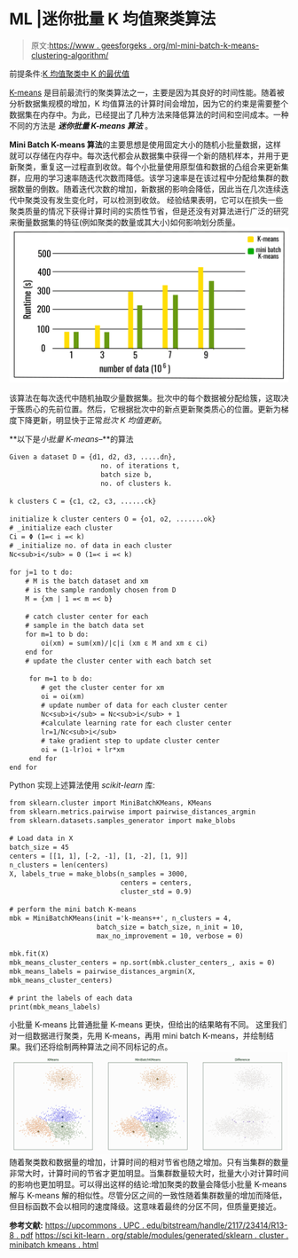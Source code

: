 # ML |迷你批量 K 均值聚类算法

> 原文:[https://www . geesforgeks . org/ml-mini-batch-k-means-clustering-algorithm/](https://www.geeksforgeeks.org/ml-mini-batch-k-means-clustering-algorithm/)

前提条件:[K 均值聚类中 K 的最优值](https://www.geeksforgeeks.org/ml-determine-the-optimal-value-of-k-in-k-means-clustering/)

[K-means](https://www.geeksforgeeks.org/k-means-clustering-introduction/) 是目前最流行的聚类算法之一，主要是因为其良好的时间性能。随着被分析数据集规模的增加，K 均值算法的计算时间会增加，因为它的约束是需要整个数据集在内存中。为此，已经提出了几种方法来降低算法的时间和空间成本。一种不同的方法是 ***迷你批量 K-means 算法*** 。

**Mini Batch K-means 算法**的主要思想是使用固定大小的随机小批量数据，这样就可以存储在内存中。每次迭代都会从数据集中获得一个新的随机样本，并用于更新聚类，重复这一过程直到收敛。每个小批量使用原型值和数据的凸组合来更新集群，应用的学习速率随迭代次数而降低。该学习速率是在该过程中分配给集群的数据数量的倒数。随着迭代次数的增加，新数据的影响会降低，因此当在几次连续迭代中聚类没有发生变化时，可以检测到收敛。
经验结果表明，它可以在损失一些聚类质量的情况下获得计算时间的实质性节省，但是还没有对算法进行广泛的研究来衡量数据集的特征(例如聚类的数量或其大小)如何影响划分质量。
![](img/6fe39b7640c1090b9397fb6501c58a61.png)

该算法在每次迭代中随机抽取少量数据集。批次中的每个数据被分配给簇，这取决于簇质心的先前位置。然后，它根据批次中的新点更新聚类质心的位置。更新为梯度下降更新，明显快于正常*批次 K 均值更新*。

**以下是*小批量 K-means*–**的算法

```
Given a dataset D = {d1, d2, d3, .....dn},
                       no. of iterations t,
                       batch size b, 
                       no. of clusters k.

k clusters C = {c1, c2, c3, ......ck}

initialize k cluster centers O = {o1, o2, .......ok}
# _initialize each cluster
Ci = Φ (1=< i =< k)
# _initialize no. of data in each cluster
Nc<sub>i</sub> = 0 (1=< i =< k)

for j=1 to t do:
    # M is the batch dataset and xm
    # is the sample randomly chosen from D
    M = {xm | 1 =< m =< b}

    # catch cluster center for each
    # sample in the batch data set
    for m=1 to b do:
        oi(xm) = sum(xm)/|c|i (xm ε M and xm ε ci)
    end for
    # update the cluster center with each batch set

     for m=1 to b do:
        # get the cluster center for xm
        oi = oi(xm)
        # update number of data for each cluster center
        Nc<sub>i</sub> = Nc<sub>i</sub> + 1
        #calculate learning rate for each cluster center
        lr=1/Nc<sub>i</sub>
        # take gradient step to update cluster center
        oi = (1-lr)oi + lr*xm
     end for
end for
```

Python 实现上述算法使用 *scikit-learn* 库:

```
from sklearn.cluster import MiniBatchKMeans, KMeans
from sklearn.metrics.pairwise import pairwise_distances_argmin
from sklearn.datasets.samples_generator import make_blobs

# Load data in X 
batch_size = 45
centers = [[1, 1], [-2, -1], [1, -2], [1, 9]]
n_clusters = len(centers)
X, labels_true = make_blobs(n_samples = 3000,
                            centers = centers,
                            cluster_std = 0.9)

# perform the mini batch K-means
mbk = MiniBatchKMeans(init ='k-means++', n_clusters = 4,
                      batch_size = batch_size, n_init = 10,
                      max_no_improvement = 10, verbose = 0)

mbk.fit(X)
mbk_means_cluster_centers = np.sort(mbk.cluster_centers_, axis = 0)
mbk_means_labels = pairwise_distances_argmin(X, mbk_means_cluster_centers)

# print the labels of each data
print(mbk_means_labels)
```

小批量 K-means 比普通批量 K-means 更快，但给出的结果略有不同。
这里我们对一组数据进行聚类，先用 K-means，再用 mini batch K-means，并绘制结果。我们还将绘制两种算法之间不同标记的点。
![](img/8649375124a02b25f2e44976098d0d84.png)
随着聚类数和数据量的增加，计算时间的相对节省也随之增加。只有当集群的数量非常大时，计算时间的节省才更加明显。当集群数量较大时，批量大小对计算时间的影响也更加明显。可以得出这样的结论:增加聚类的数量会降低小批量 K-means 解与 K-means 解的相似性。尽管分区之间的一致性随着集群数量的增加而降低，但目标函数不会以相同的速度降级。这意味着最终的分区不同，但质量更接近。

**参考文献:**
[https://upcommons . UPC . edu/bitstream/handle/2117/23414/R13-8 . pdf](https://upcommons.upc.edu/bitstream/handle/2117/23414/R13-8.pdf)
[https://sci kit-learn . org/stable/modules/generated/sklearn . cluster . minibatch kmeans . html](https://scikit-learn.org/stable/modules/generated/sklearn.cluster.MiniBatchKMeans.html)